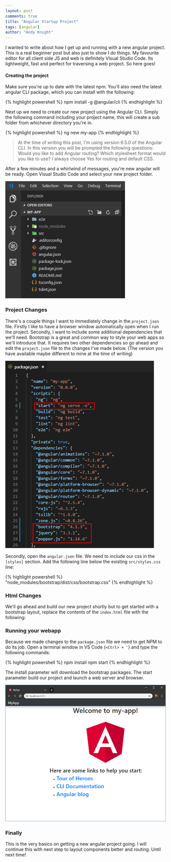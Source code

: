 ```yaml
---
layout: post
comments: true
title: "Angular Startup Project"
tags: [angular]
author: "Andy Knight"
---
```

I wanted to write about how I get up and running with a new angular project. This is a real beginner post but also just to show I do things. My favourite editor for all client side JS and web is definitely Visual Studio Code. Its lightweight, fast and perfect for traversing a web project. So here goes!

#### Creating the project
Make sure you're up to date with the latest npm. You'll also need the latest angular CLI package, which you can install with the following:

{% highlight powershell %}
npm install -g @angular/cli
{% endhighlight %}

Next up we need to create our new project using the Angular CLI. Simply the following command including your project name, this will create a sub folder from whichever directory you're in.

{% highlight powershell %}
ng new my-app
{% endhighlight %}

> At the time of writing this post, I'm using version 6.5.0 of the Angular CLI. In this version you will be prompted the following questions: Would you like to add Angular routing? Which stylesheet format would you like to use? I always choose Yes for routing and default CSS.

After a few minutes and a whirlwind of messages, you're new angular will be ready. Open Visual Studio Code and select your new project folder.

![Project files](/assets/img/2018-12-21/appfiles.png) 

### Project Changes

There's a couple things I want to immediately change in the `project.json` file. Firstly I like to have a browser window automatically open when I run the project. Secondly, I want to include some additional dependencies that we'll need. Bootstrap is a great and common way to style your web apps so we'll introduce that. It requires two other dependencies so go ahead and edit the `project.json` file to the changes I've made below. (The version you have available maybe different to mine at the time of writing)

![package.json](/assets/img/2018-12-21/packagejson.png) 

Secondly, open the `angular.json` file. We need to include our css in the `[styles]` section. Add the following line below the existing `src/styles.css` line:

{% highlight powershell %}
"node_modules/bootstrap/dist/css/bootstrap.css"
{% endhighlight %}

### Html Changes

We'll go ahead and build our new project shortly but to get started with a bootstrap layout, replace the contents of the `index.html` file with the following:

<script src="https://gist.github.com/andymk/9658e4f0978edf1752a7eac8e3e360a0.js"></script>

### Running your webapp

Because we made changes to the `package.json` file we need to get NPM to do its job. Open a terminal window in VS Code (`<Ctrl> + '`) and type the following commands: 

{% highlight powershell %}
npm install
npm start
{% endhighlight %}

The install parameter will download the bootstrap packages. The start parameter build our project and launch a web server and browser.

![bootstrapped](/assets/img/2018-12-21/bootstrapped.png) 

### Finally

This is the very basics on getting a new angular project going. I will continue this with next step to layout components better and routing. Until next time!
